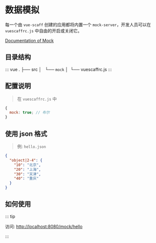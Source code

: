 # 数据模拟

每一个由 `vue-scaff` 创建的应用都将内置一个 `mock-server`，开发人员可以在 `vuescaffrc.js` 中自由的开启或关闭它。

[Documentation of Mock](http://mockjs.com/examples.html)

## 目录结构

::: vue
.
├── src
│   └── `mock`
│ 
└── vuescaffrc.js
:::

## 配置说明

> 在 `vuescaffrc.js` 中

```js
{
  mock: true; // 布尔
}
```

## 使用 json 格式

> 例: `hello.json`

```json
{
  "object|2-4": {
    "10": "北京",
    "20": "上海",
    "30": "天津",
    "40": "重庆"
  }
}
```

## 如何使用

::: tip

访问: [http://localhost:8080/mock/hello](http://localhost:8080/mock/hello)

:::
